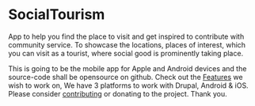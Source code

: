 # SocialTourism
App to help you find the place to visit and get inspired to contribute with community service. To showcase the locations, places of interest, which you can visit as a tourist, where social good is prominently taking place. 

This is going to be the mobile app for Apple and Android devices and the source-code shall be opensource on github. Check out the [Features](./docs/features.md) we wish to work on, We have 3 platforms to work with Drupal, Android &amp; iOS. Please consider [contributing](./docs/contribute.md) or donating to the project. 
Thank you.
